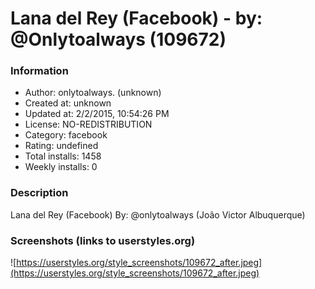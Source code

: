 # Lana del Rey (Facebook) - by: @Onlytoalways (109672)

### Information
- Author: onlytoalways. (unknown)
- Created at: unknown
- Updated at: 2/2/2015, 10:54:26 PM
- License: NO-REDISTRIBUTION
- Category: facebook
- Rating: undefined
- Total installs: 1458
- Weekly installs: 0


### Description
Lana del Rey (Facebook)
By: @onlytoalways (João Victor Albuquerque)


### Screenshots (links to userstyles.org)
![https://userstyles.org/style_screenshots/109672_after.jpeg](https://userstyles.org/style_screenshots/109672_after.jpeg)



